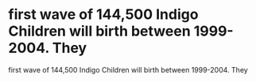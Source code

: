 # first wave of 144,500 Indigo Children will birth between 1999-2004. They

first wave of 144,500 Indigo Children will birth between 1999-2004. They